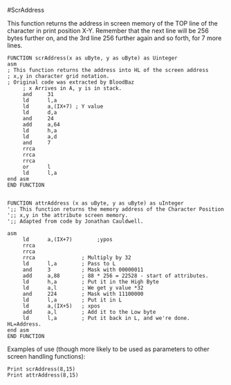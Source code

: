 #ScrAddress

This function returns the address in screen memory of the TOP line of the character in print position X-Y. 
Remember that the next line will be 256 bytes further on, and the 3rd line 256 further again and so forth,
for 7 more lines.

```
FUNCTION scrAddress(x as uByte, y as uByte) as Uinteger
asm 
; This function returns the address into HL of the screen address
; x,y in character grid notation. 
; Original code was extracted by BloodBaz
     ; x Arrives in A, y is in stack.
     and     31
     ld      l,a
     ld      a,(IX+7) ; Y value
     ld      d,a
     and     24
     add     a,64
     ld      h,a
     ld      a,d
     and     7
     rrca
     rrca
     rrca
     or      l
     ld      l,a
end asm
END FUNCTION


FUNCTION attrAddress (x as uByte, y as uByte) as uInteger               
';; This function returns the memory address of the Character Position
';; x,y in the attribute screen memory.
';; Adapted from code by Jonathan Cauldwell.

asm
     ld      a,(IX+7)        ;ypos
     rrca
     rrca
     rrca               ; Multiply by 32
     ld      l,a        ; Pass to L
     and     3          ; Mask with 00000011
     add     a,88       ; 88 * 256 = 22528 - start of attributes.
     ld      h,a        ; Put it in the High Byte
     ld      a,l        ; We get y value *32
     and     224        ; Mask with 11100000
     ld      l,a        ; Put it in L
     ld      a,(IX+5)   ; xpos 
     add     a,l        ; Add it to the Low byte
     ld      l,a        ; Put it back in L, and we're done. HL=Address.
end asm
END FUNCTION
```

Examples of use (though more likely to be used as parameters to other screen handling functions):


```
Print scrAddress(8,15)
Print attrAddress(8,15)
```

